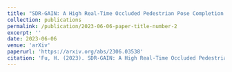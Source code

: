 ```yaml
---
title: "SDR-GAIN: A High Real-Time Occluded Pedestrian Pose Completion Method for Autonomous Driving"
collection: publications
permalink: /publication/2023-06-06-paper-title-number-2
excerpt: ''
date: 2023-06-06
venue: 'arXiv'
paperurl: 'https://arxiv.org/abs/2306.03538'
citation: 'Fu, H. (2023). SDR-GAIN: A High Real-Time Occluded Pedestrian Pose Completion Method for Autonomous Driving. arXiv preprint arXiv:2306.03538.'
---
```

